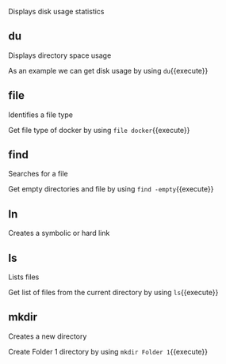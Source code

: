 
Displays disk usage statistics

## du

Displays directory space usage

As an example we can get disk usage by  using `du`{{execute}}

## file

Identifies a file type

Get file type of docker by using `file docker`{{execute}}

## find

Searches for a file

Get empty directories and file by using `find -empty`{{execute}}

## ln

Creates a symbolic or hard link

## ls

Lists files

Get list of files from the current directory by using `ls`{{execute}} 

## mkdir

Creates a new directory

Create Folder 1 directory by using `mkdir Folder 1`{{execute}}
